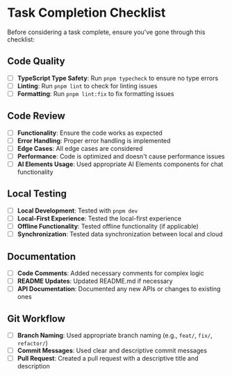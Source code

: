 # Task Completion Checklist

Before considering a task complete, ensure you've gone through this checklist:

## Code Quality

- [ ] **TypeScript Type Safety**: Run `pnpm typecheck` to ensure no type errors
- [ ] **Linting**: Run `pnpm lint` to check for linting issues
- [ ] **Formatting**: Run `pnpm lint:fix` to fix formatting issues

## Code Review

- [ ] **Functionality**: Ensure the code works as expected
- [ ] **Error Handling**: Proper error handling is implemented
- [ ] **Edge Cases**: All edge cases are considered
- [ ] **Performance**: Code is optimized and doesn't cause performance issues
- [ ] **AI Elements Usage**: Used appropriate AI Elements components for chat functionality

## Local Testing

- [ ] **Local Development**: Tested with `pnpm dev`
- [ ] **Local-First Experience**: Tested the local-first experience
- [ ] **Offline Functionality**: Tested offline functionality (if applicable)
- [ ] **Synchronization**: Tested data synchronization between local and cloud

## Documentation

- [ ] **Code Comments**: Added necessary comments for complex logic
- [ ] **README Updates**: Updated README.md if necessary
- [ ] **API Documentation**: Documented any new APIs or changes to existing ones

## Git Workflow

- [ ] **Branch Naming**: Used appropriate branch naming (e.g., `feat/`, `fix/`, `refactor/`)
- [ ] **Commit Messages**: Used clear and descriptive commit messages
- [ ] **Pull Request**: Created a pull request with a descriptive title and description

